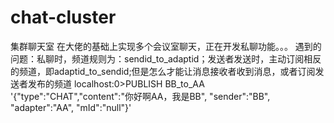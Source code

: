 # chat-cluster
集群聊天室
在大佬的基础上实现多个会议室聊天，正在开发私聊功能。。。
遇到的问题：私聊时，频道规则为：sendid_to_adaptid；发送者发送时，主动订阅相反的频道，即adaptid_to_sendid;但是怎么才能让消息接收者收到消息，或者订阅发送者发布的频道
localhost:0>PUBLISH BB_to_AA '{"type":"CHAT","content":"你好啊AA，我是BB", "sender":"BB", "adapter":"AA", "mId":"null"}'

